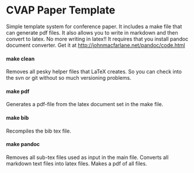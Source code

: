 # CVAP Paper Template

Simple template system for conference paper.
It includes a make file that can generate pdf files. It also allows you to write in markdown and then convert to latex. No more writing in latex!! It requires that you install pandoc document converter. Get it at http://johnmacfarlane.net/pandoc/code.html

#### make clean
Removes all pesky helper files that LaTeX creates. So you can check into the svn or git without so much versioning problems.

#### make pdf
Generates a pdf-file from the latex document set in the make file.

#### make bib
Recompiles the bib tex file. 

#### make pandoc
Removes all sub-tex files used as input in the main file. Converts all markdown text files into latex files. Makes a pdf of all files.





